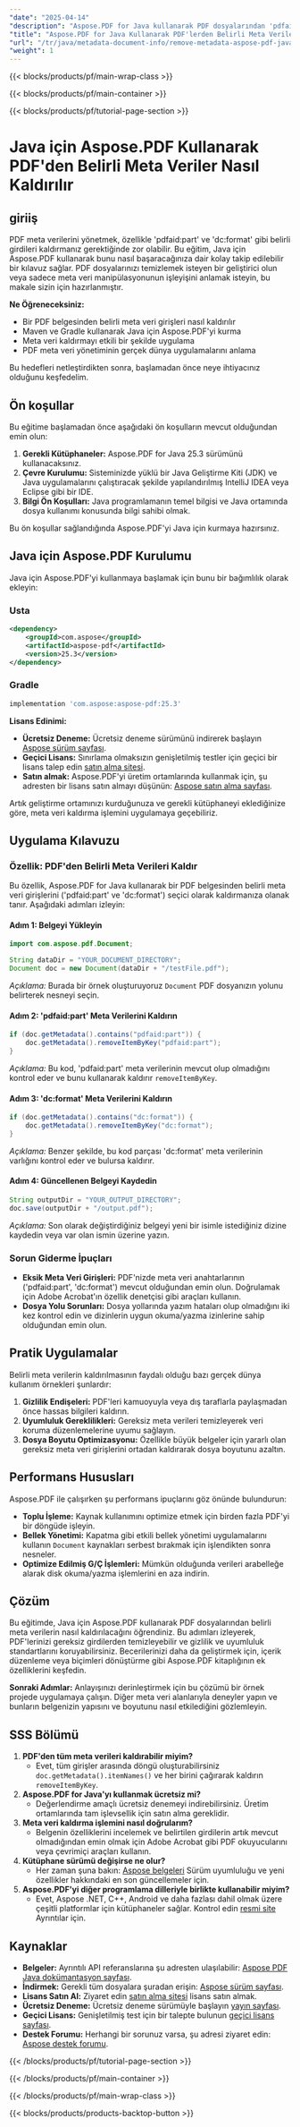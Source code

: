 ```yaml
---
"date": "2025-04-14"
"description": "Aspose.PDF for Java kullanarak PDF dosyalarından 'pdfaid&#58;part' ve 'dc&#58;format' gibi belirli meta veri girişlerini nasıl kaldıracağınızı öğrenin. Verimli PDF yönetimi için bu adım adım kılavuzu izleyin."
"title": "Aspose.PDF for Java Kullanarak PDF'lerden Belirli Meta Verileri Nasıl Kaldırılır? Kapsamlı Bir Kılavuz"
"url": "/tr/java/metadata-document-info/remove-metadata-aspose-pdf-java-tutorial/"
"weight": 1
---
```


{{< blocks/products/pf/main-wrap-class >}}

{{< blocks/products/pf/main-container >}}

{{< blocks/products/pf/tutorial-page-section >}}
# Java için Aspose.PDF Kullanarak PDF'den Belirli Meta Veriler Nasıl Kaldırılır

## giriiş
PDF meta verilerini yönetmek, özellikle 'pdfaid:part' ve 'dc:format' gibi belirli girdileri kaldırmanız gerektiğinde zor olabilir. Bu eğitim, Java için Aspose.PDF kullanarak bunu nasıl başaracağınıza dair kolay takip edilebilir bir kılavuz sağlar. PDF dosyalarınızı temizlemek isteyen bir geliştirici olun veya sadece meta veri manipülasyonunun işleyişini anlamak isteyin, bu makale sizin için hazırlanmıştır.

**Ne Öğreneceksiniz:**
- Bir PDF belgesinden belirli meta veri girişleri nasıl kaldırılır
- Maven ve Gradle kullanarak Java için Aspose.PDF'yi kurma
- Meta veri kaldırmayı etkili bir şekilde uygulama
- PDF meta veri yönetiminin gerçek dünya uygulamalarını anlama

Bu hedefleri netleştirdikten sonra, başlamadan önce neye ihtiyacınız olduğunu keşfedelim.

## Ön koşullar
Bu eğitime başlamadan önce aşağıdaki ön koşulların mevcut olduğundan emin olun:
1. **Gerekli Kütüphaneler:** Aspose.PDF for Java 25.3 sürümünü kullanacaksınız.
2. **Çevre Kurulumu:** Sisteminizde yüklü bir Java Geliştirme Kiti (JDK) ve Java uygulamalarını çalıştıracak şekilde yapılandırılmış IntelliJ IDEA veya Eclipse gibi bir IDE.
3. **Bilgi Ön Koşulları:** Java programlamanın temel bilgisi ve Java ortamında dosya kullanımı konusunda bilgi sahibi olmak.

Bu ön koşullar sağlandığında Aspose.PDF'yi Java için kurmaya hazırsınız.

## Java için Aspose.PDF Kurulumu
Java için Aspose.PDF'yi kullanmaya başlamak için bunu bir bağımlılık olarak ekleyin:

### Usta
```xml
<dependency>
    <groupId>com.aspose</groupId>
    <artifactId>aspose-pdf</artifactId>
    <version>25.3</version>
</dependency>
```

### Gradle
```gradle
implementation 'com.aspose:aspose-pdf:25.3'
```

**Lisans Edinimi:** 
- **Ücretsiz Deneme:** Ücretsiz deneme sürümünü indirerek başlayın [Aspose sürüm sayfası](https://releases.aspose.com/pdf/java/).
- **Geçici Lisans:** Sınırlama olmaksızın genişletilmiş testler için geçici bir lisans talep edin [satın alma sitesi](https://purchase.aspose.com/temporary-license/).
- **Satın almak:** Aspose.PDF'yi üretim ortamlarında kullanmak için, şu adresten bir lisans satın almayı düşünün: [Aspose satın alma sayfası](https://purchase.aspose.com/buy).

Artık geliştirme ortamınızı kurduğunuza ve gerekli kütüphaneyi eklediğinize göre, meta veri kaldırma işlemini uygulamaya geçebiliriz.

## Uygulama Kılavuzu
### Özellik: PDF'den Belirli Meta Verileri Kaldır
Bu özellik, Aspose.PDF for Java kullanarak bir PDF belgesinden belirli meta veri girişlerini ('pdfaid:part' ve 'dc:format') seçici olarak kaldırmanıza olanak tanır. Aşağıdaki adımları izleyin:

#### Adım 1: Belgeyi Yükleyin
```java
import com.aspose.pdf.Document;

String dataDir = "YOUR_DOCUMENT_DIRECTORY";
Document doc = new Document(dataDir + "/testFile.pdf");
```
*Açıklama:* Burada bir örnek oluşturuyoruz `Document` PDF dosyanızın yolunu belirterek nesneyi seçin.

#### Adım 2: 'pdfaid:part' Meta Verilerini Kaldırın
```java
if (doc.getMetadata().contains("pdfaid:part")) {
    doc.getMetadata().removeItemByKey("pdfaid:part");
}
```
*Açıklama:* Bu kod, 'pdfaid:part' meta verilerinin mevcut olup olmadığını kontrol eder ve bunu kullanarak kaldırır `removeItemByKey`.

#### Adım 3: 'dc:format' Meta Verilerini Kaldırın
```java
if (doc.getMetadata().contains("dc:format")) {
    doc.getMetadata().removeItemByKey("dc:format");
}
```
*Açıklama:* Benzer şekilde, bu kod parçası 'dc:format' meta verilerinin varlığını kontrol eder ve bulursa kaldırır.

#### Adım 4: Güncellenen Belgeyi Kaydedin
```java
String outputDir = "YOUR_OUTPUT_DIRECTORY";
doc.save(outputDir + "/output.pdf");
```
*Açıklama:* Son olarak değiştirdiğiniz belgeyi yeni bir isimle istediğiniz dizine kaydedin veya var olan ismin üzerine yazın.

### Sorun Giderme İpuçları
- **Eksik Meta Veri Girişleri:** PDF'nizde meta veri anahtarlarının ('pdfaid:part', 'dc:format') mevcut olduğundan emin olun. Doğrulamak için Adobe Acrobat'ın özellik denetçisi gibi araçları kullanın.
- **Dosya Yolu Sorunları:** Dosya yollarında yazım hataları olup olmadığını iki kez kontrol edin ve dizinlerin uygun okuma/yazma izinlerine sahip olduğundan emin olun.

## Pratik Uygulamalar
Belirli meta verilerin kaldırılmasının faydalı olduğu bazı gerçek dünya kullanım örnekleri şunlardır:
1. **Gizlilik Endişeleri:** PDF'leri kamuoyuyla veya dış taraflarla paylaşmadan önce hassas bilgileri kaldırın.
2. **Uyumluluk Gereklilikleri:** Gereksiz meta verileri temizleyerek veri koruma düzenlemelerine uyumu sağlayın.
3. **Dosya Boyutu Optimizasyonu:** Özellikle büyük belgeler için yararlı olan gereksiz meta veri girişlerini ortadan kaldırarak dosya boyutunu azaltın.

## Performans Hususları
Aspose.PDF ile çalışırken şu performans ipuçlarını göz önünde bulundurun:
- **Toplu İşleme:** Kaynak kullanımını optimize etmek için birden fazla PDF'yi bir döngüde işleyin.
- **Bellek Yönetimi:** Kapatma gibi etkili bellek yönetimi uygulamalarını kullanın `Document` kaynakları serbest bırakmak için işlendikten sonra nesneler.
- **Optimize Edilmiş G/Ç İşlemleri:** Mümkün olduğunda verileri arabelleğe alarak disk okuma/yazma işlemlerini en aza indirin.

## Çözüm
Bu eğitimde, Java için Aspose.PDF kullanarak PDF dosyalarından belirli meta verilerin nasıl kaldırılacağını öğrendiniz. Bu adımları izleyerek, PDF'lerinizi gereksiz girdilerden temizleyebilir ve gizlilik ve uyumluluk standartlarını koruyabilirsiniz. Becerilerinizi daha da geliştirmek için, içerik düzenleme veya biçimleri dönüştürme gibi Aspose.PDF kitaplığının ek özelliklerini keşfedin.

**Sonraki Adımlar:** Anlayışınızı derinleştirmek için bu çözümü bir örnek projede uygulamaya çalışın. Diğer meta veri alanlarıyla deneyler yapın ve bunların belgenizin yapısını ve boyutunu nasıl etkilediğini gözlemleyin.

## SSS Bölümü
1. **PDF'den tüm meta verileri kaldırabilir miyim?**
   - Evet, tüm girişler arasında döngü oluşturabilirsiniz `doc.getMetadata().itemNames()` ve her birini çağırarak kaldırın `removeItemByKey`.
2. **Aspose.PDF for Java'yı kullanmak ücretsiz mi?**
   - Değerlendirme amaçlı ücretsiz denemeyi indirebilirsiniz. Üretim ortamlarında tam işlevsellik için satın alma gereklidir.
3. **Meta veri kaldırma işlemini nasıl doğrularım?**
   - Belgenin özelliklerini incelemek ve belirtilen girdilerin artık mevcut olmadığından emin olmak için Adobe Acrobat gibi PDF okuyucularını veya çevrimiçi araçları kullanın.
4. **Kütüphane sürümü değişirse ne olur?**
   - Her zaman şuna bakın: [Aspose belgeleri](https://reference.aspose.com/pdf/java/) Sürüm uyumluluğu ve yeni özellikler hakkındaki en son güncellemeler için.
5. **Aspose.PDF'yi diğer programlama dilleriyle birlikte kullanabilir miyim?**
   - Evet, Aspose .NET, C++, Android ve daha fazlası dahil olmak üzere çeşitli platformlar için kütüphaneler sağlar. Kontrol edin [resmi site](https://products.aspose.com/pdf) Ayrıntılar için.

## Kaynaklar
- **Belgeler:** Ayrıntılı API referanslarına şu adresten ulaşılabilir: [Aspose PDF Java dokümantasyon sayfası](https://reference.aspose.com/pdf/java/).
- **İndirmek:** Gerekli tüm dosyalara şuradan erişin: [Aspose sürüm sayfası](https://releases.aspose.com/pdf/java/).
- **Lisans Satın Al:** Ziyaret edin [satın alma sitesi](https://purchase.aspose.com/buy) lisans satın almak.
- **Ücretsiz Deneme:** Ücretsiz deneme sürümüyle başlayın [yayın sayfası](https://releases.aspose.com/pdf/java/).
- **Geçici Lisans:** Genişletilmiş test için bir talepte bulunun [geçici lisans sayfası](https://purchase.aspose.com/temporary-license/).
- **Destek Forumu:** Herhangi bir sorunuz varsa, şu adresi ziyaret edin: [Aspose destek forumu](https://forum.aspose.com/c/pdf/10).

{{< /blocks/products/pf/tutorial-page-section >}}

{{< /blocks/products/pf/main-container >}}

{{< /blocks/products/pf/main-wrap-class >}}

{{< blocks/products/products-backtop-button >}}